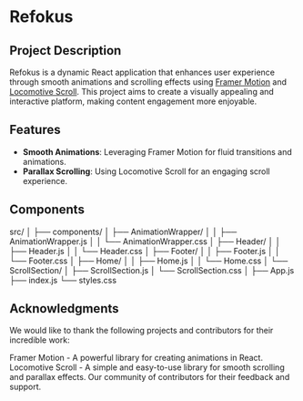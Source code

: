 # Refokus

## Project Description

Refokus is a dynamic React application that enhances user experience through smooth animations and scrolling effects using [Framer Motion](https://www.framer.com/docs/) and [Locomotive Scroll](https://locomotivemtl.github.io/locomotive-scroll/). This project aims to create a visually appealing and interactive platform, making content engagement more enjoyable.

## Features

- **Smooth Animations**: Leveraging Framer Motion for fluid transitions and animations.
- **Parallax Scrolling**: Using Locomotive Scroll for an engaging scroll experience.

## Components

src/
│
├── components/
│   ├── AnimationWrapper/
│   │   ├── AnimationWrapper.js
│   │   └── AnimationWrapper.css
│   ├── Header/
│   │   ├── Header.js
│   │   └── Header.css
│   ├── Footer/
│   │   ├── Footer.js
│   │   └── Footer.css
│   ├── Home/
│   │   ├── Home.js
│   │   └── Home.css
│   └── ScrollSection/
│       ├── ScrollSection.js
│       └── ScrollSection.css
│
├── App.js
├── index.js
└── styles.css

## Acknowledgments

We would like to thank the following projects and contributors for their incredible work:

Framer Motion - A powerful library for creating animations in React.
Locomotive Scroll - A simple and easy-to-use library for smooth scrolling and parallax effects.
Our community of contributors for their feedback and support.